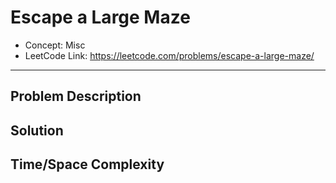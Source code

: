 # Escape a Large Maze

- Concept: Misc
- LeetCode Link: https://leetcode.com/problems/escape-a-large-maze/

---

## Problem Description

## Solution

## Time/Space Complexity

